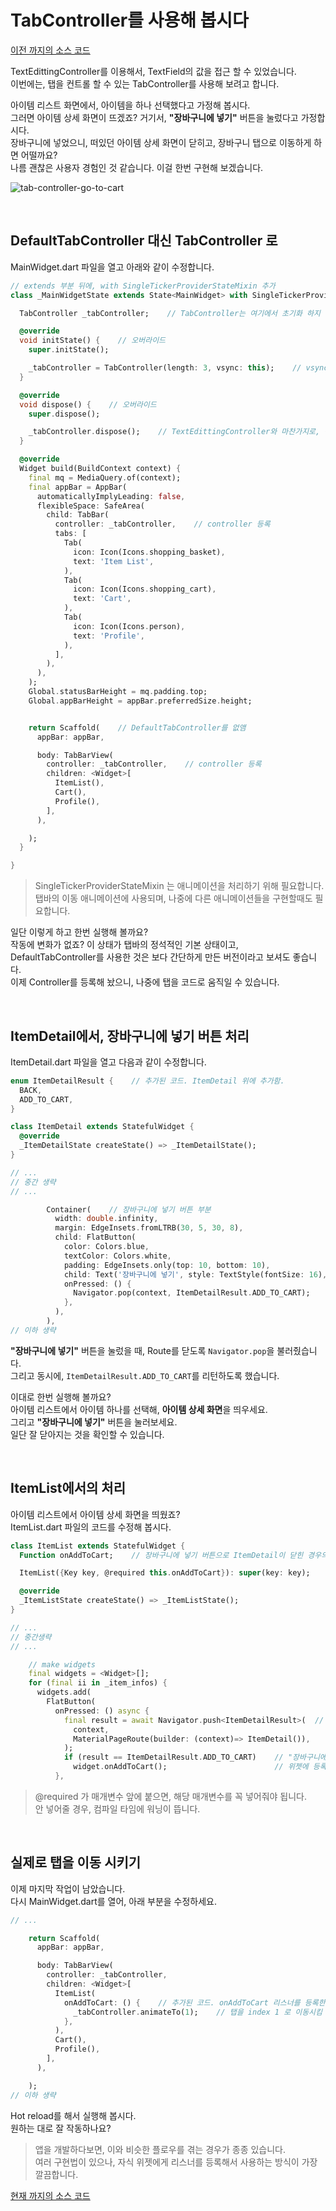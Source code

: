 # TabController를 사용해 봅시다
[이전 까지의 소스 코드](sources/controller-cart-lib.zip)  

TextEdittingController를 이용해서, TextField의 값을 접근 할 수 있었습니다.  
이번에는, 탭을 컨트롤 할 수 있는 TabController를 사용해 보려고 합니다.  

아이템 리스트 화면에서, 아이템을 하나 선택했다고 가정해 봅시다.  
그러면 아이템 상세 화면이 뜨겠죠? 거기서, **"장바구니에 넣기"** 버튼을 눌렀다고 가정합시다.  
장바구니에 넣었으니, 떠있던 아이템 상세 화면이 닫히고, 장바구니 탭으로 이동하게 하면 어떨까요?  
나름 괜찮은 사용자 경험인 것 같습니다. 이걸 한번 구현해 보겠습니다.  

![tab-controller-go-to-cart](images/tab-controller-go-to-cart.png)  

&nbsp;  
## DefaultTabController 대신 TabController 로
MainWidget.dart 파일을 열고 아래와 같이 수정합니다.  
``` dart
// extends 부분 뒤에, with SingleTickerProviderStateMixin 추가
class _MainWidgetState extends State<MainWidget> with SingleTickerProviderStateMixin {

  TabController _tabController;    // TabController는 여기에서 초기화 하지 않는다

  @override
  void initState() {    // 오버라이드
    super.initState();

    _tabController = TabController(length: 3, vsync: this);    // vsync에 this를 넣어 초기화
  }

  @override
  void dispose() {    // 오버라이드
    super.dispose();

    _tabController.dispose();    // TextEdittingController와 마찬가지로, 꼭 dispose 해줘야 함
  }

  @override
  Widget build(BuildContext context) {
    final mq = MediaQuery.of(context);
    final appBar = AppBar(
      automaticallyImplyLeading: false,
      flexibleSpace: SafeArea(
        child: TabBar(
          controller: _tabController,    // controller 등록
          tabs: [
            Tab(
              icon: Icon(Icons.shopping_basket),
              text: 'Item List',
            ),
            Tab(
              icon: Icon(Icons.shopping_cart),
              text: 'Cart',
            ),
            Tab(
              icon: Icon(Icons.person),
              text: 'Profile',
            ),
          ],
        ),
      ),
    );
    Global.statusBarHeight = mq.padding.top;
    Global.appBarHeight = appBar.preferredSize.height;


    return Scaffold(    // DefaultTabController를 없앰
      appBar: appBar,

      body: TabBarView(
        controller: _tabController,    // controller 등록
        children: <Widget>[
          ItemList(),
          Cart(),
          Profile(),
        ],
      ),

    );
  }

}
```

> SingleTickerProviderStateMixin 는 애니메이션을 처리하기 위해 필요합니다.  
> 탭바의 이동 애니메이션에 사용되며, 나중에 다른 애니메이션들을 구현할때도 필요합니다.  

일단 이렇게 하고 한번 실행해 볼까요?  
작동에 변화가 없죠? 이 상태가 탭바의 정석적인 기본 상태이고,  
DefaultTabController를 사용한 것은 보다 간단하게 만든 버전이라고 보셔도 좋습니다.  
이제 Controller를 등록해 놨으니, 나중에 탭을 코드로 움직일 수 있습니다.  

&nbsp;  
## ItemDetail에서, 장바구니에 넣기 버튼 처리
ItemDetail.dart 파일을 열고 다음과 같이 수정합니다.  

``` dart
enum ItemDetailResult {    // 추가된 코드. ItemDetail 위에 추가함.
  BACK,
  ADD_TO_CART,
}

class ItemDetail extends StatefulWidget {
  @override
  _ItemDetailState createState() => _ItemDetailState();
}

// ...
// 중간 생략
// ...

        Container(    // 장바구니에 넣기 버튼 부분
          width: double.infinity,
          margin: EdgeInsets.fromLTRB(30, 5, 30, 8),
          child: FlatButton(
            color: Colors.blue,
            textColor: Colors.white,
            padding: EdgeInsets.only(top: 10, bottom: 10),
            child: Text('장바구니에 넣기', style: TextStyle(fontSize: 16),),
            onPressed: () {
              Navigator.pop(context, ItemDetailResult.ADD_TO_CART);    // 눌렀을 때, ADD_TO_CART를 리턴하며 pop
            },
          ),
        ),
// 이하 생략
```

**"장바구니에 넣기"** 버튼을 눌렀을 때, Route를 닫도록 `Navigator.pop`을 불러줬습니다.  
그리고 동시에, `ItemDetailResult.ADD_TO_CART`를 리턴하도록 했습니다.  

이대로 한번 실행해 볼까요?  
아이템 리스트에서 아이템 하나를 선택해, **아이템 상세 화면**을 띄우세요.  
그리고 **"장바구니에 넣기"** 버튼을 눌러보세요.  
일단 잘 닫아지는 것을 확인할 수 있습니다.  

&nbsp;  
## ItemList에서의 처리
아이템 리스트에서 아이템 상세 화면을 띄웠죠?  
ItemList.dart 파일의 코드를 수정해 봅시다.  

``` dart
class ItemList extends StatefulWidget {
  Function onAddToCart;    // 장바구니에 넣기 버튼으로 ItemDetail이 닫힌 경우의 리스너

  ItemList({Key key, @required this.onAddToCart}): super(key: key);    // 생성자 매개변수에 onAddToCart 추가

  @override
  _ItemListState createState() => _ItemListState();
}

// ...
// 중간생략
// ...

    // make widgets
    final widgets = <Widget>[];
    for (final ii in _item_infos) {
      widgets.add(
        FlatButton(
          onPressed: () async {
            final result = await Navigator.push<ItemDetailResult>(  // push에 <ItemDetailResult> 추가. 결과 받음.
              context,
              MaterialPageRoute(builder: (context)=> ItemDetail()),
            );
            if (result == ItemDetailResult.ADD_TO_CART)    // "장바구니에 넣기"로 종료된 경우
              widget.onAddToCart();                        // 위젯에 등록된 리스너를 호출
          },
```

> @required 가 매개변수 앞에 붙으면, 해당 매개변수를 꼭 넣어줘야 됩니다.  
> 안 넣어줄 경우, 컴파일 타임에 워닝이 뜹니다.  

&nbsp;  
## 실제로 탭을 이동 시키기
이제 마지막 작업이 남았습니다.  
다시 MainWidget.dart를 열어, 아래 부분을 수정하세요.  

``` dart
// ...

    return Scaffold(
      appBar: appBar,

      body: TabBarView(
        controller: _tabController,
        children: <Widget>[
          ItemList(
            onAddToCart: () {    // 추가된 코드. onAddToCart 리스너를 등록한다.
              _tabController.animateTo(1);    // 탭을 index 1 로 이동시킴
            },
          ),
          Cart(),
          Profile(),
        ],
      ),

    );
// 이하 생략
```

Hot reload를 해서 실행해 봅시다.  
원하는 대로 잘 작동하나요?  

> 앱을 개발하다보면, 이와 비슷한 플로우를 겪는 경우가 종종 있습니다.  
> 여러 구현법이 있으나, 자식 위젯에게 리스너를 등록해서 사용하는 방식이 가장 깔끔합니다.  

[현재 까지의 소스 코드](sources/tab-controller-lib.zip)  